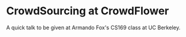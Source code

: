 # CrowdSourcing at CrowdFlower #

A quick talk to be given at Armando Fox's CS169 class at UC Berkeley.

